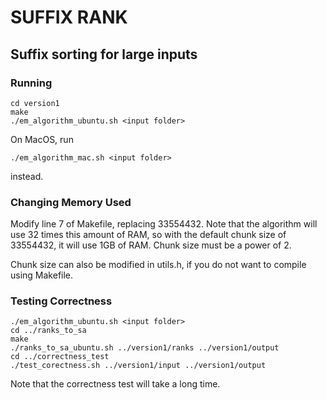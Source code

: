 # SUFFIX RANK
## Suffix sorting for large inputs

### Running
```
cd version1
make
./em_algorithm_ubuntu.sh <input folder>
```
On MacOS, run
```
./em_algorithm_mac.sh <input folder>
```
instead.

### Changing Memory Used

Modify line 7 of Makefile, replacing 33554432.  Note that the algorithm will use 32 times this amount of RAM, so with the default chunk size of 33554432, it will use 1GB of RAM.  Chunk size must be a power of 2.

Chunk size can also be modified in utils.h, if you do not want to compile using Makefile.

### Testing Correctness

```
./em_algorithm_ubuntu.sh <input folder>
cd ../ranks_to_sa
make
./ranks_to_sa_ubuntu.sh ../version1/ranks ../version1/output
cd ../correctness_test
./test_corectness.sh ../version1/input ../version1/output
```
Note that the correctness test will take a long time.
